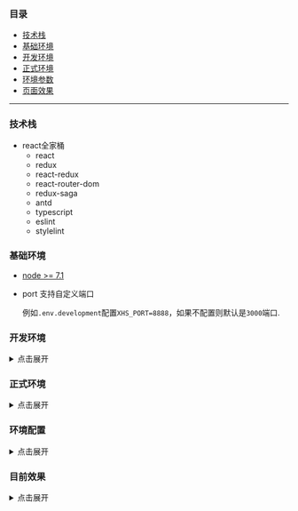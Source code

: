 ### 目录
  - [技术栈](#技术栈)
  - [基础环境](#基础环境)
  - [开发环境](#开发环境)
  - [正式环境](#正式环境)
  - [环境参数](#环境配置)
  - [页面效果](#目前效果)
  

---

### 技术栈
- react全家桶
    - react
    - redux
    - react-redux
    - react-router-dom
    - redux-saga
  - antd
  - typescript
  - eslint
  - stylelint

### 基础环境

- [node >= 7.1](https://github.com/GoogleChromeLabs/preload-webpack-plugin/issues/45#issuecomment-352523780)

- port
  支持自定义端口
  
  例如`.env.development`配置`XHS_PORT=8888`，如果不配置则默认是`3000`端口.
  
### 开发环境
<details>
  <summary>点击展开</summary>
  
  ```shell
  git clone git@github.com:xiaohesong/react-by-webpack4.git
  cp example.env.development .env.development 
  npm i && npm start
  ```
</details>

### 正式环境

<details>
  <summary>点击展开</summary>
  
  
  ```shell
  npm run build && npm run pro
  ```
</details>

### 环境配置
<details>
  <summary>点击展开</summary>
  
  支持配置环境变量

  `.env`,`.env.development`, `.env.development.local`, `.env.production`, `.env.production.local`.

  环境变量是以`XHS`开头.

  `.env.development`
  ```file
  XHS_NMAE='xiaohesong'
  XHS_ID='xhs'
  ```

  `app.js`
  ```js
  ...
  console.log(process.env.XHS_NAME) //xiaohesong
  ...
  ```

  > 如不想以`XHS`开头，可以在config/env下修改`NAMESPACE`.

  目前使用到的优化有按需加载，webpack hash缓存.
</details>


### 目前效果

<details>
  <summary>点击展开</summary>
  
  > 注册页面

  ![](https://github.com/xiaohesong/TIL/blob/master/assets/front-end/imgs/react-by-webpack4/register.jpeg)

  > 登陆页面

  ![](https://github.com/xiaohesong/TIL/blob/master/assets/front-end/imgs/react-by-webpack4/login.jpeg)

  > 播放页面

  ![](https://github.com/xiaohesong/TIL/blob/master/assets/front-end/imgs/react-by-webpack4/home.jpeg)


</details>
